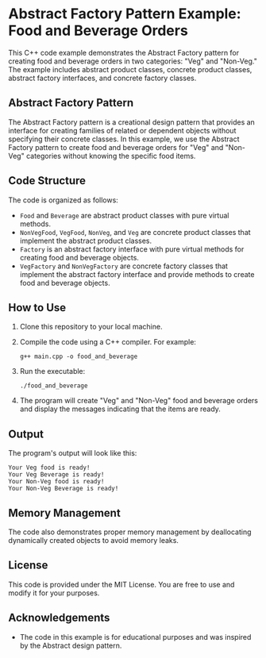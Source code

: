 
# Abstract Factory Pattern Example: Food and Beverage Orders

This C++ code example demonstrates the Abstract Factory pattern for creating food and beverage orders in two categories: "Veg" and "Non-Veg." The example includes abstract product classes, concrete product classes, abstract factory interfaces, and concrete factory classes.

## Abstract Factory Pattern

The Abstract Factory pattern is a creational design pattern that provides an interface for creating families of related or dependent objects without specifying their concrete classes. In this example, we use the Abstract Factory pattern to create food and beverage orders for "Veg" and "Non-Veg" categories without knowing the specific food items.

## Code Structure

The code is organized as follows:

- `Food` and `Beverage` are abstract product classes with pure virtual methods.
- `NonVegFood`, `VegFood`, `NonVeg`, and `Veg` are concrete product classes that implement the abstract product classes.
- `Factory` is an abstract factory interface with pure virtual methods for creating food and beverage objects.
- `VegFactory` and `NonVegFactory` are concrete factory classes that implement the abstract factory interface and provide methods to create food and beverage objects.

## How to Use

1. Clone this repository to your local machine.

2. Compile the code using a C++ compiler. For example:

   ```shell
   g++ main.cpp -o food_and_beverage
   ```

3. Run the executable:

   ```shell
   ./food_and_beverage
   ```

4. The program will create "Veg" and "Non-Veg" food and beverage orders and display the messages indicating that the items are ready.

## Output

The program's output will look like this:

```
Your Veg food is ready!
Your Veg Beverage is ready!
Your Non-Veg food is ready!
Your Non-Veg Beverage is ready!
```

## Memory Management

The code also demonstrates proper memory management by deallocating dynamically created objects to avoid memory leaks.

## License

This code is provided under the MIT License. You are free to use and modify it for your purposes.

## Acknowledgements

- The code in this example is for educational purposes and was inspired by the Abstract design pattern.
